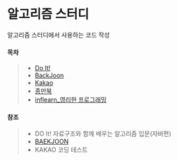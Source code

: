 # 알고리즘 스터디
알고리즘 스터디에서 사용하는 코드 작성

#### 목차
> - [Do It!](https://github.com/Kim-JunHyeong/Algorithm/tree/master/algorithm/src/doit)
> - [BackJoon](https://github.com/Kim-JunHyeong/Algorithm/tree/master/algorithm/src/baekjoon)
> - [Kakao](https://github.com/Kim-JunHyeong/Algorithm/tree/master/algorithm/src/kakao)
> - [종만북]()
> - [inflearn_영리한 프로그래밍]()

#### 참조
> - DO It! 자료구조와 함께 배우는 알고리즘 입문(자바편)
> - [BAEKJOON](https://www.acmicpc.net/)
> - KAKAO 코딩 테스트
